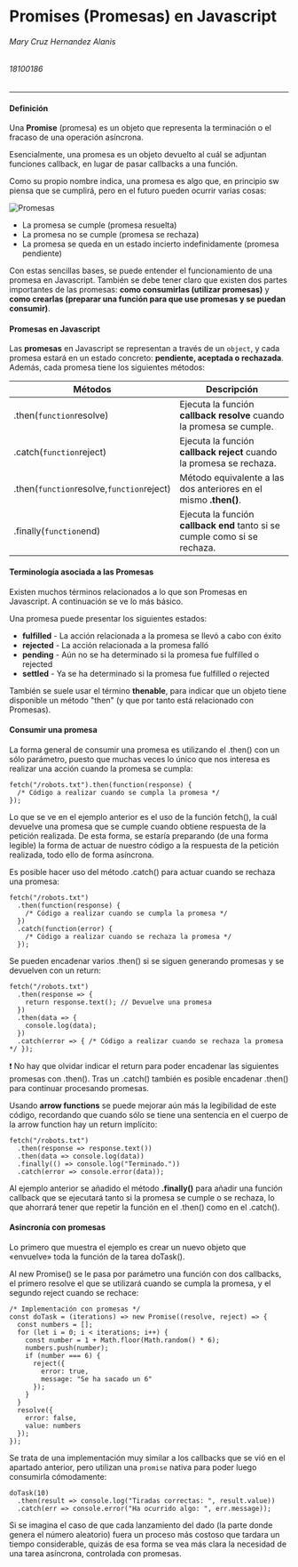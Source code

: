 # Promises (Promesas) en Javascript
###### Mary Cruz Hernandez Alanis
###### 18100186
---

#### Definición
Una **Promise** (promesa) es un objeto que representa la terminación o el fracaso de una operación asíncrona.

Esencialmente, una promesa es un objeto devuelto al cuál se adjuntan funciones callback, en lugar de pasar callbacks a una función.

Como su propio nombre indica, una promesa es algo que, en principio sw piensa que se cumplirá, pero en el futuro pueden ocurrir varias cosas:

![Promesas](https://lenguajejs.com/javascript/asincronia/promesas/promises.png)

- La promesa se cumple (promesa resuelta)
- La promesa no se cumple (promesa se rechaza)
- La promesa se queda en un estado incierto indefinidamente (promesa pendiente)

Con estas sencillas bases, se puede entender el funcionamiento de una promesa en Javascript. También se debe tener claro que existen dos partes importantes de las promesas: **como consumirlas (utilizar promesas)** y **como crearlas (preparar una función para que use promesas y se puedan consumir)**.

#### Promesas en Javascript 
Las **promesas** en Javascript se representan a través de un `object`, y cada promesa estará en un estado concreto: **pendiente, aceptada o rechazada**. Además, cada promesa tiene los siguientes métodos:

| Métodos                                      | Descripción                                                                 |
|----------------------------------------------|-----------------------------------------------------------------------------|
| .then(`function`resolve)                     | Ejecuta la función **callback resolve** cuando la promesa se cumple.        |
| .catch(`function`reject)                     | Ejecuta la función **callback reject** cuando la promesa se rechaza.        |
| .then(`function`resolve,`function`reject)    | Método equivalente a las dos anteriores en el mismo **.then()**.            |
| .finally(`function`end)                      | Ejecuta la función **callback end** tanto si se cumple como si se rechaza.  |


#### Terminología asociada a las Promesas
Existen muchos términos relacionados a lo que son Promesas en Javascript. A continuación se ve lo más básico.

Una promesa puede presentar los siguientes estados:

- **fulfilled** - La acción relacionada a la promesa se llevó a cabo con éxito
- **rejected** - La acción relacionada a la promesa falló
- **pending** - Aún no se ha determinado si la promesa fue fulfilled o rejected
- **settled** - Ya se ha determinado si la promesa fue fulfilled o rejected
  
También se suele usar el término **thenable**, para indicar que un objeto tiene disponible un método "then" (y que por tanto está relacionado con Promesas).


#### Consumir una promesa 
La forma general de consumir una promesa es utilizando el .then() con un sólo parámetro, puesto que muchas veces lo único que nos interesa es realizar una acción cuando la promesa se cumpla:

~~~
fetch("/robots.txt").then(function(response) {
  /* Código a realizar cuando se cumpla la promesa */
});
~~~

Lo que se ve en el ejemplo anterior es el uso de la función fetch(), la cuál devuelve una promesa que se cumple cuando obtiene respuesta de la petición realizada. De esta forma, se estaría preparando (de una forma legible) la forma de actuar de nuestro código a la respuesta de la petición realizada, todo ello de forma asíncrona.

Es posible hacer uso del método .catch() para actuar cuando se rechaza una promesa:

~~~
fetch("/robots.txt")
  .then(function(response) {
    /* Código a realizar cuando se cumpla la promesa */
  })
  .catch(function(error) {
    /* Código a realizar cuando se rechaza la promesa */
  });
~~~

Se pueden encadenar varios .then() si se siguen generando promesas y se devuelven con un return:

~~~
fetch("/robots.txt")
  .then(response => {
    return response.text(); // Devuelve una promesa
  })
  .then(data => {
    console.log(data);
  })
  .catch(error => { /* Código a realizar cuando se rechaza la promesa */ });
~~~


:heavy_exclamation_mark: No hay que olvidar indicar el return para poder encadenar las siguientes promesas con .then(). Tras un .catch() también es posible encadenar .then() para continuar procesando promesas.

Usando **arrow functions** se puede mejorar aún más la legibilidad de este código, recordando que cuando sólo se tiene una sentencia en el cuerpo de la arrow function hay un return implícito:

~~~
fetch("/robots.txt")
  .then(response => response.text())
  .then(data => console.log(data))
  .finally(() => console.log("Terminado."))
  .catch(error => console.error(data));
~~~

Al ejemplo anterior se añadido el método **.finally()** para añadir una función callback que se ejecutará tanto si la promesa se cumple o se rechaza, lo que ahorrará tener que repetir la función en el .then() como en el .catch().

#### Asincronía con promesas
Lo primero que muestra el ejemplo es crear un nuevo objeto  que «envuelve» toda la función de la tarea doTask().

Al new Promise() se le pasa por parámetro una función con dos callbacks, el primero resolve el que se utilizará cuando se cumpla la promesa, y el segundo reject cuando se rechace:

~~~
/* Implementación con promesas */
const doTask = (iterations) => new Promise((resolve, reject) => {
  const numbers = [];
  for (let i = 0; i < iterations; i++) {
    const number = 1 + Math.floor(Math.random() * 6);
    numbers.push(number);
    if (number === 6) {
      reject({
        error: true,
        message: "Se ha sacado un 6"
      });
    }
  }
  resolve({
    error: false,
    value: numbers
  });
});
~~~

Se trata de una implementación muy similar a los callbacks que se vió en el apartado anterior, pero utilizan una `promise` nativa para poder luego consumirla cómodamente:

~~~
doTask(10)
  .then(result => console.log("Tiradas correctas: ", result.value))
  .catch(err => console.error("Ha ocurrido algo: ", err.message));
~~~

Si se imagina el caso de que cada lanzamiento del dado (la parte donde genera el número aleatorio) fuera un proceso más costoso que tardara un tiempo considerable, quizás de esa forma se vea más clara la necesidad de una tarea asíncrona, controlada con promesas.